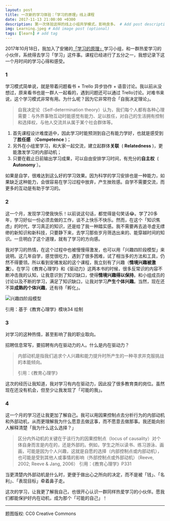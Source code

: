 ```yaml
---
layout: post
title: 一次新的学习体验：「学习的原理」线上课程
date: 2017-11-13 21:00:00 +0300
description: 第一次体验这样的线上小组共学模式，影响良多。 # Add post description (optional)
img: Learning.jpeg # Add image post (optional)
tags: [learn] # add tag
---
```


2017年10月18日，我加入了安猪的[「学习的原理」](http://mp.weixin.qq.com/s/_3nmTadxwko6E7e4XyPQdg)学习小组，和一群热爱学习的小伙伴，系统得去学习「学习」这件事。课程已经进行了五分之一，我想记录下这一个月时间的学习心得和感受。

### 1

学习模式简单说，就是带着问题看书 + Trello 异步协作 + 语音讨论。我以前从没想过，原来看书也是一群人一起看的，遇到问题还可以通过 Trello讨论。对难书来说，这个学习模式非常有用。为什么呢？因为它非常符合「自我决定理论」。

> 自我决定论（Self-determination theory）认为，我们每个人都有各种心理需要：与外界事物互动时能感觉有能力、足以胜任，对自己的生活拥有控制和选择权，与他人交流并从属于某个社会群体等。

1. 首先课程设计难度适中，因此学习时能预测到自己有能力学好，也就是感受到了**胜任感** （**Competence** )；
2. 另外在小组里学习，和大家一起交流，建立起群体**关联**  ( **Relatedness** )，更能激发学习的内部动机；
3. 只要在截止日前输出学习成果，可以自由安排学习时间，有充分的**自主权**  ( **Autonomy** ）。

如果是自学，很难达到这么好的学习效果。因为科学的学习安排也是一种能力，如果缺乏这种能力，会很容易在学习过程中放弃，产生挫败感。自学不需要交流，而更多的互动是有助于学习的。

### 2

这一个月，发现学习使我快乐！以前说这句话，都觉得是句笑话:joy:。学了20多年，学习好似一份必须去做的工作，谈不上快乐不快乐。然而，在这个「知识焦虑」的时代，学习真正的知识，还是给了我一种踏实感。我不需要再去追寻虚无缥缈的新知识和新科技，只要静下来，去学习那些岁月筛选出来的、能穿越时间的知识。一旦明白了这个道理，就有了学习的方向感。


我对学习的热情，在这个过程中也被慢慢得激发，也可以用「兴趣四阶段模型」来说明。这几年自学，感觉很吃力，遇到了很多困难，试了相当多的方法和工具，仍然不得要领。所以看到安猪发起的这个课程，我立刻有了兴趣（**情境兴趣被激发**）。在学习《教育心理学》和《驱动力》这两本书的时候，很多反常识的内容不断冲击我的认知，让我意识到了知识缺口，使得**情境兴趣得以保持**。和小组成员的讨论以及不断的学习，满足了知识缺口，让我对学习**产生个体兴趣**。当然，现在还不算**成熟的个体兴趣**，还有待「孵化」。

![兴趣四阶段模型](http://oysqcklir.bkt.clouddn.com/markdown-img-paste-20171113203351367.png)

引用：基于《教育心理学》模块34 绘制

### 3

对学习的这种热情，甚至影响了我的职业取向。

招聘信息常写，要招聘有内在驱动力的人。什么是内在驱动力？

> 内部动机是指我们追求个人兴趣和能力提升时所产生的一种寻求并克服挑战的本能倾向。
>
> 引用：《教育心理学》

这次的经历让我知道，我对学习有内在驱动力，因此投了很多教育类的岗位。虽然现在还没有机会，但至少让我发现了「可能的我」。

### 4

这一个月的学习还让我更加了解自己。我可以用因果控制点去分析行为的内部动机和外部动机，从而更理解我为什么愿意去做这事，而不愿意去做那事。我还能向别人解释清楚「我为什么这么选择？」

> 区分内外动机的关键在于该行为的因果控制点（locus of causality）对个体自身而言是内在的，还是外部的。例如，学生之所以读书、练习游泳、画画，可能是因为个人兴趣，这就是自愿的选择（内部控制点或内部动机），也可能是受到其他人或事情的影响（外部控制点或外部动机）（Reeve, 2002; Reeve & Jang, 2006）
> 引用：《教育心理学》P331

当更清楚内外部动机是什么时，更便于做出心之所向的决定，而不是被「钱」、「名利」、「表现目标」牵着鼻子走。

这次的学习，让我更了解我自己，也很开心认识一群同样热爱学习的小伙伴。愿我们都能保护好内在动机，成为那个「可能的自己」！


------------
题图版权: CC0 Creative Commons
